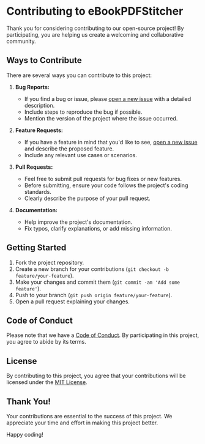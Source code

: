 # Contributing to eBookPDFStitcher

Thank you for considering contributing to our open-source project! By participating, you are helping us create a welcoming and collaborative community.

## Ways to Contribute

There are several ways you can contribute to this project:

1. **Bug Reports:**
   - If you find a bug or issue, please [open a new issue](../../issues) with a detailed description.
   - Include steps to reproduce the bug if possible.
   - Mention the version of the project where the issue occurred.

2. **Feature Requests:**
   - If you have a feature in mind that you'd like to see, [open a new issue](../../issues) and describe the proposed feature.
   - Include any relevant use cases or scenarios.

3. **Pull Requests:**
   - Feel free to submit pull requests for bug fixes or new features.
   - Before submitting, ensure your code follows the project's coding standards.
   - Clearly describe the purpose of your pull request.

4. **Documentation:**
   - Help improve the project's documentation.
   - Fix typos, clarify explanations, or add missing information.

## Getting Started

1. Fork the project repository.
2. Create a new branch for your contributions (`git checkout -b feature/your-feature`).
3. Make your changes and commit them (`git commit -am 'Add some feature'`).
4. Push to your branch (`git push origin feature/your-feature`).
5. Open a pull request explaining your changes.

## Code of Conduct

Please note that we have a [Code of Conduct](CODE_OF_CONDUCT.md). By participating in this project, you agree to abide by its terms.

## License

By contributing to this project, you agree that your contributions will be licensed under the [MIT License](LICENSE).

## Thank You!

Your contributions are essential to the success of this project. We appreciate your time and effort in making this project better.

Happy coding!
